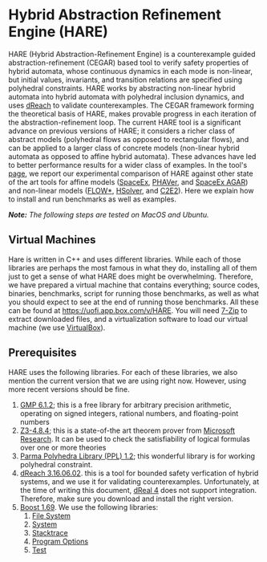 Hybrid Abstraction Refinement Engine (HARE)
===========================================

HARE (Hybrid Abstraction-Refinement Engine) is a counterexample guided abstraction-refinement (CEGAR) based tool to verify safety properties of hybrid automata, whose continuous dynamics in each mode is non-linear, but initial values, invariants, and transition relations are specified using polyhedral constraints. 
HARE works by abstracting non-linear hybrid automata into hybrid automata with polyhedral inclusion dynamics, and uses [dReach](http://dreal.github.io/dReach/) to validate counterexamples. The CEGAR framework forming the theoretical basis of HARE, makes provable progress in each iteration of the abstraction-refinement loop. The current HARE tool is a significant advance on previous versions of HARE; it considers a richer class of abstract models (polyhedral flows as opposed to rectangular flows), and can be applied to a larger class of concrete models (non-linear hybrid automata as opposed to affine hybrid automata). These advances have led to better performance results for a wider class of examples. In the tool's [page](https://nima-roohi.github.io/HARE), we report our experimental comparison of HARE against other state of the art tools for affine models ([SpaceEx](http://spaceex.imag.fr/), [PHAVer](http://spaceex.imag.fr/phaver-8), and [SpaceEx AGAR](https://swt.informatik.uni-freiburg.de/tool/spaceex/agar)) and non-linear models ([FLOW*](https://flowstar.org/), [HSolver](http://hsolver.sourceforge.net/), and [C2E2](http://publish.illinois.edu/c2e2-tool/)).
Here we explain how to install and run benchmarks as well as examples.

**_Note:_**
_The following steps are tested on MacOS and Ubuntu._ 


Virtual Machines
----------------

Hare is written in C++ and uses different libraries. 
While each of those libraries are perhaps the most famous in what they do, installing all of them just to get a sense of what HARE does might be overwhelming. Therefore, we have prepared a virtual machine that contains everything; source codes, binaries, benchmarks, script for running those benchmarks, as well as what you should expect to see at the end of running those benchmarks. All these can be found at https://uofi.app.box.com/v/HARE. You will need [7-Zip](https://www.7-zip.org/) to extract downloaded files, and a virtualization software to load our virtual machine (we use [VirtualBox](https://www.virtualbox.org/)).

Prerequisites
-------------

HARE uses the following libraries. For each of these libraries, we also mention the current version that we are using right now. However, using more recent versions should be fine.

1. [GMP 6.1.2](https://gmplib.org/); this is a free library for arbitrary precision arithmetic, operating on signed integers, rational numbers, and floating-point numbers
1. [Z3-4.8.4](https://github.com/Z3Prover/z3/releases); this is a state-of-the art theorem prover from [Microsoft Research](https://www.microsoft.com/en-us/research/). It can be used to check the satisfiability of logical formulas over one or more theories
1. [Parma Polyhedra Library (PPL) 1.2](https://www.bugseng.com/parma-polyhedra-library); this wonderful library is for working polyhedral constraint.
1. [dReach 3.16.06.02](http://dreal.github.io/dReach/). this is a tool for bounded safety verfication of hybrid systems, and we use it for validating counterexamples. Unfortunately, at the time of writing this document, [dReal 4](https://github.com/dreal/dreal4) does not support integration. Therefore, make sure you download and install the right version.
1. [Boost 1.69](https://www.boost.org/users/history/version_1_69_0.html). We use the following libraries:
    1. [File System](https://www.boost.org/doc/libs/1_71_0/libs/filesystem/doc/index.htm)   
    1. [System](https://www.boost.org/doc/libs/1_71_0/libs/system/doc/html/system.html)        
    1. [Stacktrace](https://www.boost.org/doc/libs/1_71_0/doc/html/stacktrace.html)               
    1. [Program Options](https://www.boost.org/doc/libs/1_71_0/doc/html/program_options.html)      
    1. [Test](https://www.boost.org/doc/libs/1_71_0/libs/test/doc/html/index.html)
